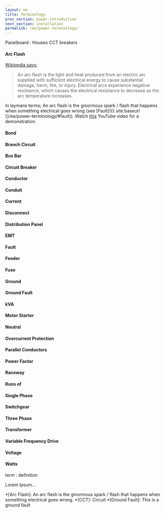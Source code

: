 ```yaml
---
layout: ee
title: Terminology
prev_section: power-introduction
next_section: installation
permalink: /ee/power-terminology/
---
```


Panelboard
: Houses CCT breakers  
  
#### Arc Flash
[Wikipedia says:](http://en.wikipedia.org/wiki/Arc_flash)

> An arc flash is the light and heat produced from an electric arc supplied with sufficient electrical energy to cause substantial damage, harm, fire, or injury. Electrical arcs experience negative resistance, which causes the electrical resistance to decrease as the arc temperature increases.  

In laymans terms; An arc flash is the ginormous spark / flash that happens when something electrical goes wrong (see [Fault]({{ site.baseurl }}/ee/power-terminology/#fault)). Watch [this](http://goo.gl/KFDkxk) YouTube video for a demonstration.


#### Bond

#### Branch Circuit

#### Bus Bar

#### Circuit Breaker

#### Conductor

#### Conduit

#### Current

#### Disconnect

#### Distribution Panel

#### EMT

#### Fault

#### Feeder

#### Fuse

#### Ground

#### Ground Fault

#### kVA

#### Motor Starter

#### Neutral

#### Overcurrent Protection

#### Parallel Conductors

#### Power Factor

#### Raceway

#### Runs of

#### Single Phase

#### Switchgear

#### Three Phase

#### Transformer

#### Variable Frequency Drive

#### Voltage

#### Watts




term
: definition

Lorem Ipsum...

*[Arc Flash]: An arc flash is the ginormous spark / flash that happens when something electrical goes wrong.
*[CCT]: Circuit
*[Ground Fault]: This is a ground fault